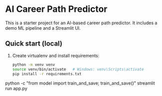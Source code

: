 # AI Career Path Predictor

This is a starter project for an AI-based career path predictor. It includes a demo ML pipeline and a Streamlit UI.

## Quick start (local)
1. Create virtualenv and install requirements:
   ```bash
   python -m venv venv
   source venv/bin/activate   # Windows: venv\Scripts\activate
   pip install -r requirements.txt
python -c "from model import train_and_save; train_and_save()"
streamlit run app.py
